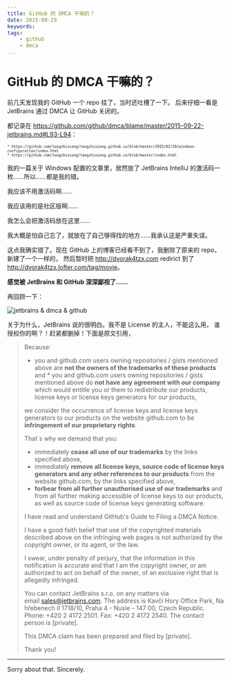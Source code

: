 ```yaml
---
title: GitHub 的 DMCA 干嘛的？
date: 2015-09-29
keywords:
tags:
    - github
    - dmca
...
```


GitHub 的 DMCA 干嘛的？
======================

前几天发现我的 GitHub 一个 repo 挂了，当时还吐槽了一下。
后来仔细一看是 JetBrains 通过 DMCA 让 GitHub 关闭的。

都记录在 <https://github.com/github/dmca/blame/master/2015-09-22-jetbrains.md#L93-L94>：

<small><small>
```tzx-plain
* https://github.com/tangzhixiong/tangzhixiong.github.io/blob/master/2015/02/20/windows-configuration/index.html
* https://github.com/tangzhixiong/tangzhixiong.github.io/blob/master/index.html
```
</small></small>

我的一篇关于 Windows 配置的文章里，居然放了 JetBrains IntelliJ 的激活码一枚……所以……都是我的错。

我应该不用激活码啊……

我应该用的是社区版啊……

我怎么会把激活码放在这里……

我大概是怕自己忘了，就放在了自己够得找的地方……我承认这是严重失误。

这点我确实错了。现在 GitHub 上的博客已经看不到了，我删除了原来的 repo，新建了一个一样的，
然后暂时把 <http://dvorak4tzx.com> redirict 到了 <http://dvorak4tzx.lofter.com/tag/movie>。

**感觉被 JetBrains 和 GitHub 深深鄙视了……**

再回顾一下：

![jetbrains & dmca & github](http://gnat-tang-shared-image.qiniudn.com/dcma.png)

关于为什么，JetBrains 说的很明白。我不是 License 的主人，不能这么用，
谁授权你的啊？！赶紧都删掉！下面是原文引用，

> Because:
>
> * you and github.com users owning repositories / gists mentioned above are
> **not the owners of the trademarks of these products** and * you and
> github.com users owning repositories / gists mentioned above do **not have
> any agreement with our company** which would entitle you or them to
> redistribute our products, license keys or license keys generators for our
> products,
>
> we consider the occurrence of license keys and license keys generators to our
> products on the website github.com to be **infringement of our proprietary
> rights**.
>
> That´s why we demand that you:
>
> * immediately **cease all use of our trademarks** by the links specified above,
> * immediately **remove all license keys, source code of license keys generators and
>   any other references to our products** from the website github.com, by the links specified above,
> * **forbear from all further unauthorised use of our trademarks** and from all further
>   making accessible of license keys to our products, as well as source code of license keys generating software.
>
> I have read and understand GitHub's Guide to Filing a DMCA Notice.
>
> I have a good faith belief that use of the copyrighted materials described
> above on the infringing web pages is not authorized by the copyright owner,
> or its agent, or the law.
>
> I swear, under penalty of perjury, that the information in this notification
> is accurate and that I am the copyright owner, or am authorized to act on
> behalf of the owner, of an exclusive right that is allegedly infringed.
>
> You can contact JetBrains s.r.o. on any matters via
> email [sales@jetbrains.com](mailto:sales@jetbrains.com). The address is Kavčí
> Hory Office Park, Na hřebenech II 1718/10, Praha 4 - Nusle - 147 00, Czech
> Republic. Phone: +420 2 4172 2501. Fax: +420 2 4172 2540. The contact person
> is [private].
>
> This DMCA claim has been prepared and filed by [private].
>
> Thank you!

---

Sorry about that. Sincerely.
